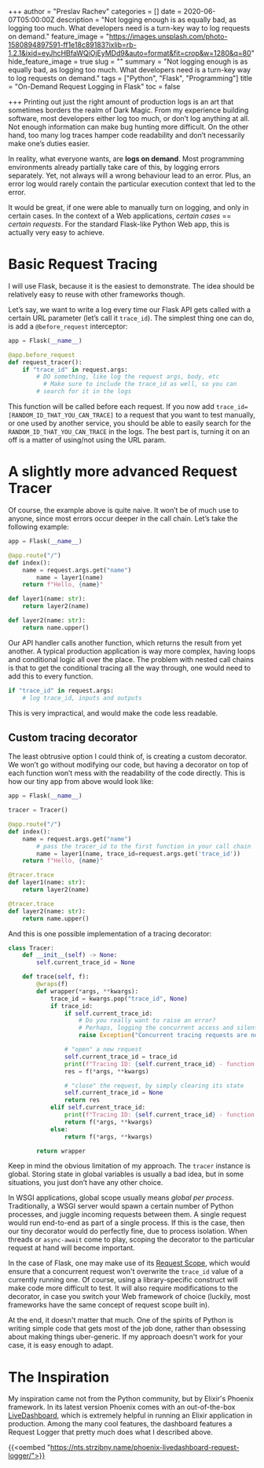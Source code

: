 +++
author = "Preslav Rachev"
categories = []
date = 2020-06-07T05:00:00Z
description = "Not logging enough is as equally bad, as logging too much. What developers need is a turn-key way to log requests on demand."
feature_image = "https://images.unsplash.com/photo-1580894897591-ff1e18c89183?ixlib=rb-1.2.1&ixid=eyJhcHBfaWQiOjEyMDd9&auto=format&fit=crop&w=1280&q=80"
hide_feature_image = true
slug = ""
summary = "Not logging enough is as equally bad, as logging too much. What developers need is a turn-key way to log requests on demand."
tags = ["Python", "Flask", "Programming"]
title = "On-Demand Request Logging in Flask"
toc = false

+++
Printing out just the right amount of production logs is an art that sometimes borders the realm of Dark Magic. From my experience building software, most developers either log too much, or don’t log anything at all. Not enough information can make bug hunting more difficult. On the other hand, too many log traces hamper code readability and don’t necessarily make one’s duties easier.

In reality, what everyone wants, are **logs on demand**. Most programming environments already partially take care of this, by logging errors separately. Yet, not always will a wrong behaviour lead to an error. Plus, an error log would rarely contain the particular execution context that led to the error.

It would be great, if one were able to manually turn on logging, and only in certain cases. In the context of a Web applications, _certain cases_ == _certain requests_. For the standard Flask-like Python Web app, this is actually very easy to achieve.

# Basic Request Tracing

I will use Flask, because it is the easiest to demonstrate. The idea should be relatively easy to reuse with other frameworks though.

Let’s say, we want to write a log every time our Flask API gets called with a certain URL parameter (let’s call it `trace_id`). The simplest thing one can do, is add a `@before_request` interceptor:

```python
app = Flask(__name__)

@app.before_request
def request_tracer():
    if "trace_id" in request.args:
        # DO something, like log the request args, body, etc
	      # Make sure to include the trace_id as well, so you can
        # search for it in the logs
```

This function will be called before each request. If you now add `trace_id=[RANDOM_ID_THAT_YOU_CAN_TRACE]` to a request that you want to test manually, or one used by another service, you should be able to easily search for the `RANDOM_ID_THAT_YOU_CAN_TRACE` in the logs. The best part is, turning it on an off is a matter of using/not using the URL param.

# A slightly more advanced Request Tracer

Of course, the example above is quite naive. It won’t be of much use to anyone, since most errors occur deeper in the call chain. Let’s take the following example:

```python
app = Flask(__name__)

@app.route("/")
def index():
    name = request.args.get("name")
		name = layer1(name)
    return f"Hello, {name}"

def layer1(name: str):
    return layer2(name)

def layer2(name: str):
    return name.upper()
```

Our API handler calls another function, which returns the result from yet another. A typical production application is way more complex, having loops and conditional logic all over the place. The problem with nested call chains is that to get the conditional tracing all the way through, one would need to add this to every function.

```python
if "trace_id" in request.args:
	# log trace_id, inputs and outputs
```

This is very impractical, and would make the code less readable.

## Custom tracing decorator

The least obtrusive option I could think of, is creating a custom decorator. We won’t go without modifying our code, but having a decorator on top of each function won’t mess with the readability of the code directly. This is how our tiny app from above would look like:

```python
app = Flask(__name__)

tracer = Tracer()

@app.route("/")
def index():
    name = request.args.get("name")
		# pass the tracer_id to the first function in your call chain
		name = layer1(name, trace_id=request.args.get('trace_id'))
    return f"Hello, {name}"

@tracer.trace
def layer1(name: str):
    return layer2(name)

@tracer.trace
def layer2(name: str):
    return name.upper()
```

And this is one possible implementation of a tracing decorator:

```python
class Tracer:
    def __init__(self) -> None:
        self.current_trace_id = None

    def trace(self, f):
        @wraps(f)
        def wrapper(*args, **kwargs):
            trace_id = kwargs.pop("trace_id", None)
            if trace_id:
                if self.current_trace_id:
                    # Do you really want to raise an error?
                    # Perhaps, logging the concurrent access and silently moving on is better.
                    raise Exception("Concurrent tracing requests are not allowed!")

                # "open" a new request
                self.current_trace_id = trace_id
                print(f"Tracing ID: {self.current_trace_id} - function call: {__name__}.{f.__name__} - Arguments: {args}")
                res = f(*args, **kwargs)

                # "close" the request, by simply clearing its state
                self.current_trace_id = None
                return res
            elif self.current_trace_id:
                print(f"Tracing ID: {self.current_trace_id} - function call: {__name__}.{f.__name__} - Arguments: {args}")
                return f(*args, **kwargs)
            else:
                return f(*args, **kwargs)

        return wrapper
```

Keep in mind the obvious limitation of my approach. The `tracer` instance is global. Storing state in global variables is usually a bad idea, but in some situations, you just don’t have any other choice.

In WSGI applications, global scope usually means _global per process_. Traditionally, a WSGI server would spawn a certain number of Python processes, and juggle incoming requests between them. A single request would run end-to-end as part of a single process. If this is the case, then our tiny decorator would do perfectly fine, due to process isolation. When threads or `async-await` come to play, scoping the decorator to the particular request at hand will become important.

In the case of Flask, one may make use of its [Request Scope](https://flask.palletsprojects.com/en/1.1.x/reqcontext/), which would ensure that a concurrent request won't overwrite the `trace_id` value of a currently running one. Of course, using a library-specific construct will make code more difficult to test. It will also require modifications to the decorator, in case you switch your Web framework of choice (luckily, most frameworks have the same concept of request scope built in).

At the end, it doesn't matter that much. One of the spirits of Python is writing simple code that gets most of the job done, rather than obsessing about making things uber-generic. If my approach doesn't work for your case, it is easy enough to adapt.

# The Inspiration

My inspiration came not from the Python community, but by Elixir's Phoenix framework. In its latest version Phoenix comes with an out-of-the-box [LiveDashboard](https://hexdocs.pm/phoenix_live_dashboard/Phoenix.LiveDashboard.html), which is extremely helpful in running an Elixir application in production. Among the many cool features, the dashboard features a Request Logger that pretty much does what I described above.

{{<oembed "https://nts.strzibny.name/phoenix-livedashboard-request-logger/">}}